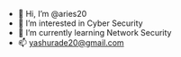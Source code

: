 - 👋 Hi, I’m @aries20
- 👀 I’m interested in Cyber Security
- 🌱 I’m currently learning Network Security
- 📫 yashurade20@gmail.com

<!---
aries20/aries20 is a ✨ special ✨ repository because its `README.md` (this file) appears on your GitHub profile.
You can click the Preview link to take a look at your changes.
--->
